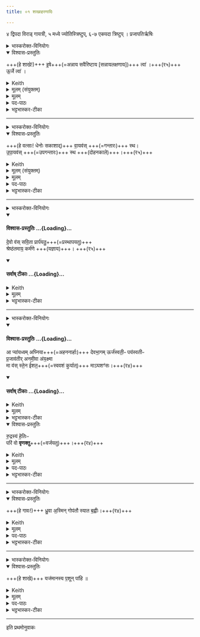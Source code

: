 ```yaml
---
title: ०१ शाखाहरणादिः

---
```

४ द्विपदा विराड् गायत्री, ५ मध्ये ज्योतिस्त्रिष्टुप्, ६-७ एकपदा त्रिष्टुप् । प्रजापतिर्ऋषिः


<details><summary>भास्करोक्त-विनियोगः</summary>

1तत्रामावास्यायां सन्नयतश्शाखामाच्छिनत्यध्वर्युः - इषे त्वोर्जेत्वेति ॥ 'उभावामिन्द्राग्नी' (तै.सं. 1.1.14) इत्यतः प्रागितः प्रभृति ये मन्त्रास्तेषां प्रजापतिः काण्डर्षिः । अत्र केचित् युष्मच्छब्दद्वयाद्द्वे यजुषी आहुः । तदानीं छेदने द्वयोस्समुच्चयः । अपरे तु द्वितीयेन सन्नमनादि कुर्वन्ति ।
</details>
<details open><summary>विश्वास-प्रस्तुतिः</summary>

+++(हे शाखे!)+++ इ॒षे+++(=अन्नाय सवैरिष्टाय [सन्नायलक्षणाय])+++ त्वा॑  ।+++(र५)+++  
ऊ॒र्जे त्वा॑ ।
</details>
<details><summary>Keith</summary>

For food thee, for strength thee!
</details>
<details><summary>मूलम् (संयुक्तम्)</summary>

इ॒षे त्वो॒र्जे त्वा॑
</details>
<details><summary>मूलम्</summary>

इ॒षे त्वा॑  ।  
ऊ॒र्जे त्वा॑  ।
</details>

<details><summary>पद-पाठः</summary>

 इषे । त्वा । ऊर्जे । त्वा ।
</details>


<details><summary>भट्टभास्कर-टीका</summary>

मन्त्रार्थस्तु - इडन्नं सर्वैरेषणीयत्वात् । इह तु सान्नाय्यलक्षणं गृह्यते । ऊर्क् रसः बलप्राणयोरुद्दीपकः । इषु इच्छायाम्, ऊर्ज बलप्राणनयोः, आभ्यां कर्मणि करणे च सम्पदादिलक्षणस्स्त्रियां क्विप्प्रत्ययः (पा.सू. 3.3.108 वा.9), उभयत्र तादर्थ्ये चतुर्थी, 'सावेकाचः' (पा.सू. 6.1.168) इति विभक्तेरुदात्तत्वम् । हे शाखे इडर्थं त्वां छिनद्मि । ऊर्गर्थं त्वां छिनद्मि । एवं योग्यक्रियां सम्पाद्य अध्याहारेण व्याख्येयम् । प्रयोगकाले तु तदर्थस्मृतिमात्रमेव । ऊहप्रवरनामधेयेषु श्रुतपदस्थाने योग्यपदान्तरप्रयोगो युज्यत एव ॥
</details>




____

<details><summary>भास्करोक्त-विनियोगः</summary>

2वत्सानपाकरोति - वायवस्स्थेति ॥
</details>
<details open><summary>विश्वास-प्रस्तुतिः</summary>

+++(हे वत्साः! धेनोः सकाशाद्)+++ वा॒यव॑स् +++(=गन्तारः)+++ स्थ।  
उ॒पा॒यव॑स् +++(=उपगन्तारः)+++ स्थ +++(दोहनकाले)+++।+++(र५)+++
</details>
<details><summary>Keith</summary>

Ye are winds, ye are approachers.
</details>
<details><summary>मूलम् (संयुक्तम्)</summary>

वा॒यव॑स्स्थोपा॒यव॑स्स्थ
</details>
<details><summary>मूलम्</summary>

वा॒यव॑स्स्थ ।    
उ॒पा॒यव॑स्स्थ ।
</details>

<details><summary>पद-पाठः</summary>

वायवः । स्थ । उपायव इत्युप-आयवः । स्थ । 3C ।
</details>


<details><summary>भट्टभास्कर-टीका</summary>

केचित् आख्यातवृत्त्या द्वे यजुषी आचक्षते । वायवः गन्तारः । वातेर्गतिकर्मणः 'कृवापाजि' (उ.सू. 1) इत्युण्प्रत्ययः । उपायवः उपगन्तारः । उपपूर्वादिणः 'छन्दसीणः' (उ.सू. 2) इत्युण्प्रत्ययः, उभयत्र प्रत्ययस्वरेणान्तोदातत्वम्, उत्तरत्र गतिसमासे कृदुत्तरपदकृतिस्वरत्वम् । स्थेति अस्तेः पञ्चमलकाररूपम् । हे वत्साः मातृसकाशाद्गन्तारो भवत, पुनर्दोहकाले उपगन्तारो भवतेति । वायुशब्देनैषामभिधानं वाय्वधिष्ठातृकत्वमेषां प्रदर्शयितुम् । 'वायुर्वा अन्तरिक्षस्याध्यक्षाः' (तै.ब्रा. 3.2.1) इति ब्राह्मणम् ॥
</details>

____

<details><summary>भास्करोक्त-विनियोगः</summary>

3गोचराय गाः प्रस्थापयति - देवो व इत्यादिभिस्तिसृभिः ऋग्भिः । तत्र प्रथमया सवितारमभ्यर्थयते । 
</details>
<div class="js_include" newlevelforh1="4" title="विश्वास-प्रस्तुतिः" unfilled url="/vedAH_yajuH/taittirIyam/saMhitA/Rk/vishvAsa-prastutiH/1/1_darshapUrNamAsAdi/01_shAkhAharaNAdiH/14_devo_vas.md">
<details open><summary><h4>विश्वास-प्रस्तुतिः ...{Loading}...</h4></summary>

दे॒वो व॑स् सवि॒ता प्रार्प॑यतु॒+++(=प्रस्थापयतु)+++  
श्रेष्ठ॑तमाय॒ कर्म॑णे +++(यज्ञाय)+++। +++(र५)+++
</details>
</div>
<div class="js_include" newlevelforh1="4" title="सर्वाष् टीकाः" unfilled url="/vedAH_yajuH/taittirIyam/saMhitA/Rk/sarvASh_TIkAH/1/1_darshapUrNamAsAdi/01_shAkhAharaNAdiH/14_devo_vas.md">
<details open><summary><h4>सर्वाष् टीकाः ...{Loading}...</h4></summary>
<details><summary>Keith</summary>

Let the god Savitr impel you to the most excellent offering.
</details>
<details><summary>मूलम्</summary>

दे॒वो व॑स्सवि॒ता प्रार्प॑यतु॒ श्रेष्ठ॑तमाय॒ कर्म॑णे ।
</details>
<details><summary>भट्टभास्कर-टीका</summary>

इयं च द्विपदा विराड्गायत्री जागतगायत्रपादत्वादिति । षू प्रेरणे । देवस्सविता सर्वस्य प्रेरकः, येन विना तृणाग्रमपि न चलति, स युष्मान् प्रार्पयतु प्रस्थापयतु । अर्तेर्णौ पुगागमः (पा.सू. 7.3.36) । किमर्थम्? श्रेष्ठतमाय कर्मणे यज्ञाय । 'यज्ञो हि श्रेष्ठतमं कर्म' (तै.ब्रा. 3.2.1) । प्रकर्षवतामपि पुनःप्रकर्षविवक्षायां द्वितीय आतिशायनिको भवत्येव । तृणादिभक्षणेन सान्नाय्यनिष्पत्यर्थत्वाद्यज्ञार्थं प्रेरणम् ।
</details>
</details>
</div>




____

<details><summary>भास्करोक्त-विनियोगः</summary>

4अथ प्रस्थाप्यमाना गा एव प्रार्थयते द्वितीयया। 
</details>
<div class="js_include" newlevelforh1="4" title="विश्वास-प्रस्तुतिः" unfilled url="/vedAH_yajuH/taittirIyam/saMhitA/Rk/vishvAsa-prastutiH/1/1_darshapUrNamAsAdi/01_shAkhAharaNAdiH/19_A_pyAyadhvam.md">
<details open><summary><h4>विश्वास-प्रस्तुतिः ...{Loading}...</h4></summary>

आ प्या॑यध्वम् अघ्निया+++(=अहननार्हाः)+++ देवभा॒गम्
ऊर्ज॑स्वती॒ᳶ पय॑स्वतीᳶ  
प्र॒जाव॑तीर् अनमी॒वा अ॑य॒क्ष्मा  
मा व॑स् स्ते॒न ई॑शत॒+++(=स्ववशं कुर्यात्)+++ माऽघशꣳ॑सः।+++(र४)+++
</details>
</div>
<div class="js_include" newlevelforh1="4" title="सर्वाष् टीकाः" unfilled url="/vedAH_yajuH/taittirIyam/saMhitA/Rk/sarvASh_TIkAH/1/1_darshapUrNamAsAdi/01_shAkhAharaNAdiH/19_A_pyAyadhvam.md">
<details open><summary><h4>सर्वाष् टीकाः ...{Loading}...</h4></summary>
<details><summary>Keith</summary>

O invincible ones, swell with the share for the gods,  
Full of strength, of milk, rich in offspring, free from sickness, from disease.

Let no thief, no evil worker, have control over you.
</details>
<details><summary>मूलम्</summary>

आ प्या॑यध्वमघ्निया देवभा॒गम् ।
ऊर्ज॑स्वती॒ᳶ पय॑स्वतीᳶ  
प्र॒जाव॑तीर् अनमी॒वा अ॑य॒क्ष्मा  
मा व॑स् स्ते॒न ई॑शत॒ माऽघशꣳ॑सः।
</details>
<details><summary>भट्टभास्कर-टीका</summary>

इयं च भववसुरुद्रेशपादत्वात् मध्येज्योतिस्त्रिष्टुप् ॥ हे अघ्नियाः गावः अहननार्हाः । अहननं अघ्नः 'घञर्थे कविधानं स्थास्नापाव्यधिहनियुध्यर्थम्' (पा.सू. 3.3.58 वा.4) इति हन्तेः कः । अघ्नमर्हन्तीति 'छन्दसि च' (पा.सू. 5.1.67) इति घप्रत्ययः । यद्वा - 'अघ्न्यादयश्च' (उ.सू. 561) इति यक्प्रत्ययान्तो निपात्यते । इकारश्छान्दसः । तदा गवामियं संज्ञा । सर्वदा प्रत्ययोदात्तत्वम् । इह तु आष्टमिकं 'आमन्त्रितस्य च' (पा.सू. 8.1.19) इति सर्वानुदात्तत्वम् । देवस्येन्द्रस्य भागं सान्नाय्यलक्षणं यूयमाप्यायध्वं आप्याययत । अन्तर्भावितण्यर्थात् प्यायतेर्ण्यन्ताद्वा लोट्, 'बहुलमन्यत्रापि संज्ञाछन्दसोः' (उ.सू. 190) इति णेर्लुक् । अण्यन्तस्याचित्तवत्कर्तृकात् 'अणावकर्मकात्' (पा.सू. 1.3.88) इति परस्मैपदाभावः । 'ऐन्द्रं दध्यमावास्यायां' (तै.सं. 2.5.4) इति सान्नाय्यस्यैन्द्रत्वम् । 'वत्सेभ्यश्च वै' (तै.ब्रा. 3.2.1) इत्यादि ब्राह्मणम् । ऊर्जस्वत्त्वादिगुणयुक्ता यूयमाप्यायध्वम् ।  
यद्वा ऊर्जस्वत्त्वादि-गुण-युक्तान् युष्मान् स्तेनो मा ईशतेति । शेषत्वविवक्षायां 'अधीगर्थ' (पा.सू. 2.3.52) इति षष्ठ्यभावः ।  
प्रथमपक्षे 'वा छन्दसि' (पा.सू. 6.1.106) इति पूर्वसवर्णदीर्घः ।

ऊर्जस्वत्यो बलवत्यः, बहुरसा वा । पयस्वत्यः बहुपयस्काः । असुन्नन्तस्याद्युदात्तत्वम् । मतुब्ङीपोरनुदात्तत्वम् । प्रजावत्यः बह्वपत्याः । 'उपसर्गे च संज्ञायाम्' (पा.सू. 3.2.99) इति डप्रत्ययस्योदात्तत्वात् कृदुत्तरपदप्रकृतिस्वरेण प्रजाशब्दोन्तोदात्तः । अनमीवाः अरोगाः । 'शेवयह्वजिह्वाग्रीवाप्वामीवाः' (उ.सू. 160) इति वन्प्रत्ययान्तो मिनोतेरङ्पूर्वस्यामीवशब्दो निपातितः । अमीवा उदरव्याधिः । तद्रहिता अनमीवाः । अयक्ष्माः, यक्ष्मा व्याधिः तद्रहिताः । पृथगुपादानं प्राधान्यात् । 'डाबुभाभ्यामन्यतरस्याम्' (पा.सू. 4.1.13) इति (बहुव्रीहेः) डापि उभयत्र 'नञ्सुभ्याम्' (पा.सू. 6.2.172) इति (बहुव्रीहौ (पा.सू. 6.2.162)) उच्यमानं उत्तरपदान्तोदात्तत्वम् । स्तेनः । स्तेन चौर्ये, इति चुरादेरच् । अपहर्ता । मा युष्माकं ईशत ईशिष्ट, स्ववशाः युष्मान् मा कार्षीत् । व्यत्ययेन च्लेरङादेशः ।

किञ्च - अघशंसोपि युष्मान् मेशिष्ट मा वो जिघांसीत् । अघे पापे भक्षणलक्षणे शंसा अभिलाषो यस्य [स्या] नियोगेन सोघशंसः पापतत्परः । बहुव्रीहौ पूर्वपदप्रकृतिस्वरत्वम् । अघशब्दोयमन्तोदात्तोप्यस्ति, यथा 'अप॑ न॒श्शोशु॑चद॒घम्' (तै.आ. 4.11) इति । अङ्घते गच्छति दानादिना । आगमशास्त्रस्यानित्यत्वात् (व्याडिपरिभाषा 76) न नुम् । पचादित्वादच् (पा.सू. 3.1.134), प्रत्ययस्वरेणान्तोदात्तत्वम् ॥
</details>
</details>
</div>
<details open><summary>विश्वास-प्रस्तुतिः</summary>


रु॒द्रस्य॑ हे॒तिःᳶ  
परि॑ वो **वृणक्तु**+++(=वर्जयतु)+++।+++(र४)+++  
</details>
<details><summary>Keith</summary>

Let Rudra's dart avoid you.
</details>
<details><summary>मूलम्</summary>

रु॒द्रस्य॑ हे॒तिᳶ परि॑ वो वृणक्तु ।
</details>

<details><summary>पद-पाठः</summary>

रुद्रस्य । हेतिः । परीति । वः । वृणक्तु । 7G ।
</details>


<details><summary>भट्टभास्कर-टीका</summary>

5अथ न केवलं मनुष्य एव, अपि तु देवोपि युष्मान् मा हिंसीदिति तृतीयया आशास्ते - रुद्रस्येति ॥ इयं चैकपदा त्रिष्टुप्, 'एकद्वित्रिचतुष्पदीत्युक्तपादम्' (पि.सू. 3.7) इति वचनात् । हेतिः आयुधम् । 'ऊति यूति' (पा.सू. 3.3.97) इत्यादिना क्तिन्नन्तोऽन्तोदात्तो निपातितः । सा रुद्रस्य हेतिः युष्मान् परिवृणक्तु सर्वतो वर्जयतु ॥
</details>



____

<details><summary>भास्करोक्त-विनियोगः</summary>

6यजमानं ध्यायति ईक्षते वा - ध्रुवा अस्मिन्नित्यृचा त्रिष्टुभैकपदया ॥ 
</details>
<details open><summary>विश्वास-प्रस्तुतिः</summary>

+++(हे गावः!)+++ ध्रु॒वा अ॒स्मिन् गोप॑तौ स्यात ब॒ह्वीः।+++(र४)+++ 
</details>
<details><summary>Keith</summary>

Abide ye, numerous, with this lord of cattle.
</details>
<details><summary>मूलम्</summary>

ध्रु॒वा अ॒स्मिन्गोप॑तौ स्यात ब॒ह्वीः ।
</details>

<details><summary>पद-पाठः</summary>

ध्रुवाः । अस्मिन्न् । गोपताविति गो-पतौ । स्यात । बह्वीः । 
</details>


<details><summary>भट्टभास्कर-टीका</summary>

गवां पतिर्गोपतिः यजमानः । 'पत्यावैश्वर्ये' (पा.सू. 6.2.18) इति पूर्वपदप्रकृतिस्वरत्वम् । अस्मिन् यजमाने । ध्रुवाः अविनाशाः । स्यात भवत ।  
बह्व्यश् च सन्तानवृद्ध्या भवत ।  
'वा छन्दसि' (पा.सू. 6.1.106) इति पूर्वसवर्णदीर्घता ॥
</details>


____

<details><summary>भास्करोक्त-विनियोगः</summary>

7शाखामुपगूहति - यजमानस्येति । 
</details>
<details open><summary>विश्वास-प्रस्तुतिः</summary>

+++(हे शाखे)+++ यज॑मानस्य प॒शून् पा॑हि ॥ 
</details>
<details><summary>Keith</summary>

Do thou protect the cattle of the sacrificer.
</details>
<details><summary>मूलम्</summary>

यज॑मानस्य प॒शून्पा॑हि॥ [1]
</details>

<details><summary>पद-पाठः</summary>

यज॑मानस्य । प॒शून् । पा॒हि॒ ।
</details>


<details><summary>भट्टभास्कर-टीका</summary>

हे शाखे यजमानस्य पशून् पाहि रक्ष । 'तास्यनुदात्तेन्ङिददुपदेशाल्लसार्वधातुकमनुदात्तमह्न्विङोः' (पा.सू. 6.1.186) इति लसार्वधातुकानुदात्तत्वे यजमाने धातुस्वरः । 'तस्मात्सायं पशवः' (तै.ब्रा. 3.2.1) इत्यादि ब्राह्मणम् ॥

</details>


____

इति प्रथमोनुवाकः  